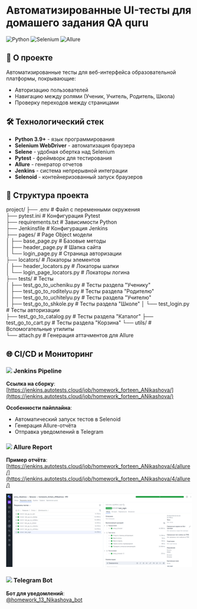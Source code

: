 # Автоматизированные UI-тесты для домашего задания  QA quru

![Python](https://img.shields.io/badge/python-3.9+-blue.svg)
![Selenium](https://img.shields.io/badge/selenium-4.25.0-green.svg)
![Allure](https://img.shields.io/badge/allure-2.13.5-orange.svg)

## 📌 О проекте

Автоматизированные тесты для веб-интерфейса образовательной платформы, покрывающие:
- Авторизацию пользователей
- Навигацию между ролями (Ученик, Учитель, Родитель, Школа)
- Проверку переходов между страницами

## 🛠 Технологический стек

- **Python 3.9+** - язык программирования
- **Selenium WebDriver** - автоматизация браузера
- **Selene** - удобная обертка над Selenium
- **Pytest** - фреймворк для тестирования
- **Allure** - генератор отчетов
- **Jenkins** - система непрерывной интеграции
- **Selenoid** - контейнеризованный запуск браузеров

## 📂 Структура проекта
project/
├── .env # Файл с переменными окружения  
├── pytest.ini # Конфигурация Pytest  
├── requirements.txt # Зависимости Python  
├── Jenkinsfile # Конфигурация Jenkins  
├── pages/ # Page Object модели  
│ ├── base_page.py # Базовые методы   
│ ├── header_page.py # Шапка сайта  
│ └── login_page.py # Страница авторизации  
├── locators/ # Локаторы элементов  
│ ├── header_locators.py # Локаторы шапки  
│ └── login_page_locators.py # Локаторы логина  
├── tests/ # Тесты  
│ ├── test_go_to_ucheniku.py # Тесты раздела "Ученику"  
│ ├── test_go_to_roditelyu.py # Тесты раздела "Родителю"  
│ ├── test_go_to_uchitelyu.py # Тесты раздела "Учителю"  
│ ├── test_go_to_shkole.py # Тесты раздела "Школе"
│ └── test_login.py # Тесты авторизации  
   ├── test_go_to_catalog.py # Тесты раздела "Каталог"
   ├── test_go_to_cart.py # Тесты раздела "Корзина"
└── utils/ # Вспомогательные утилиты  
└── attach.py # Генерация аттачментов для Allure  
## 🌐 CI/CD и Мониторинг

### <img src="https://jenkins.io/images/logos/jenkins/jenkins.svg" width="20"> **Jenkins Pipeline**

**Ссылка на сборку**:  
[https://jenkins.autotests.cloud/job/homework_forteen_ANikashova/](https://jenkins.autotests.cloud/job/homework_forteen_ANikashova/)

**Особенности пайплайна**:
- Автоматический запуск тестов в Selenoid
- Генерация Allure-отчёта
- Отправка уведомлений в Telegram

### <img src="https://avatars.githubusercontent.com/u/5879127?s=200&v=4" width="20"> Allure Report
**Пример отчёта**:  
[https://jenkins.autotests.cloud/job/homework_forteen_ANikashova/4/allure/](https://jenkins.autotests.cloud/job/homework_forteen_ANikashova/4/allure/)

![img_2.png](img_2.png)

### <img src="https://telegram.org/img/t_logo.png" width="20"> Telegram Bot
**Бот для уведомлений**:  
[@homework_13_Nikashova_bot](https://t.me/homework_13_Nikashova_bot)

